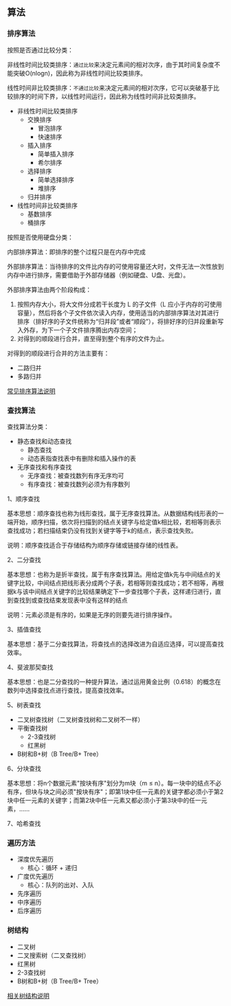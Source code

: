 ## 算法

### 排序算法

按照是否通过比较分类：

非线性时间比较类排序：`通过比较`来决定元素间的相对次序，由于其时间复杂度不能突破O(nlogn)，因此称为非线性时间比较类排序。

线性时间非比较类排序：`不通过比较`来决定元素间的相对次序，它可以突破基于比较排序的时间下界，以线性时间运行，因此称为线性时间非比较类排序。 

* 非线性时间比较类排序
  * 交换排序
    * 冒泡排序
    * 快速排序
  * 插入排序
    * 简单插入排序
    * 希尔排序
  * 选择排序
    * 简单选择排序
    * 堆排序
  * 归并排序
* 线性时间非比较类排序
  * 基数排序
  * 桶排序

按照是否使用硬盘分类：

内部排序算法：即排序的整个过程只是在内存中完成

外部排序算法：当待排序的文件比内存的可使用容量还大时，文件无法一次性放到内存中进行排序，需要借助于外部存储器（例如硬盘、U盘、光盘）。

外部排序算法由两个阶段构成：

1. 按照内存大小，将大文件分成若干长度为 L 的子文件（L 应小于内存的可使用容量），然后将各个子文件依次读入内存，使用适当的内部排序算法对其进行排序（排好序的子文件统称为“归并段”或者“顺段”），将排好序的归并段重新写入外存，为下一个子文件排序腾出内存空间；
2. 对得到的顺段进行合并，直至得到整个有序的文件为止。

对得到的顺段进行合并的方法主要有：
* 二路归并
* 多路归并

[常见排序算法说明](./Sort.md)

### 查找算法

查找算法分类：
* 静态查找和动态查找
	* 静态查找
	* 动态表指查找表中有删除和插入操作的表
* 无序查找和有序查找
	* 无序查找：被查找数列有序无序均可
	* 有序查找：被查找数列必须为有序数列

1、顺序查找

基本思想：顺序查找也称为线形查找，属于无序查找算法。从数据结构线形表的一端开始，顺序扫描，依次将扫描到的结点关键字与给定值k相比较，若相等则表示查找成功；若扫描结束仍没有找到关键字等于k的结点，表示查找失败。

说明：顺序查找适合于存储结构为顺序存储或链接存储的线性表。

2、二分查找

基本思想：也称为是折半查找，属于有序查找算法。用给定值k先与中间结点的关键字比较，中间结点把线形表分成两个子表，若相等则查找成功；若不相等，再根据k与该中间结点关键字的比较结果确定下一步查找哪个子表，这样递归进行，直到查找到或查找结束发现表中没有这样的结点

说明：元素必须是有序的，如果是无序的则要先进行排序操作。

3、插值查找

基本思想：基于二分查找算法，将查找点的选择改进为自适应选择，可以提高查找效率。

4、斐波那契查找

基本思想：也是二分查找的一种提升算法，通过运用黄金比例（0.618）的概念在数列中选择查找点进行查找，提高查找效率。

5、树表查找
* 二叉树查找树（二叉树查找树和二叉树不一样）
* 平衡查找树
	* 2-3查找树
	* 红黑树
* B树和B+树（B Tree/B+ Tree）

6、分块查找

基本思想：将n个数据元素"按块有序"划分为m块（m ≤ n）。每一块中的结点不必有序，但块与块之间必须"按块有序"；即第1块中任一元素的关键字都必须小于第2块中任一元素的关键字；而第2块中任一元素又都必须小于第3块中的任一元素，……

7、哈希查找

### 遍历方法

* 深度优先遍历
  * 核心：循环 + 递归
* 广度优先遍历
  * 核心：队列的出对、入队
* 先序遍历
* 中序遍历
* 后序遍历

### 树结构

* 二叉树
* 二叉搜索树（二叉查找树）
* 红黑树
* 2-3查找树
* B树和B+树（B Tree/B+ Tree）

[相关树结构说明](./Tree.md)